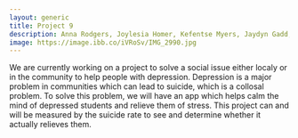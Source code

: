 ```yaml
---
layout: generic
title: Project 9
description: Anna Rodgers, Joylesia Homer, Kefentse Myers, Jaydyn Gadd, Joshua Marshall
image: https://image.ibb.co/iVRoSv/IMG_2990.jpg
---
```


<p> We are currently working on a project to solve a social issue either localy or in the community to help people with depression. Depression is a major problem in communities which can lead to suicide, which is a collosal problem. To solve this problem, we will have an app which helps calm the mind of depressed students and relieve them of stress. This project can and will be measured by the suicide rate to see and determine whether it actually relieves them.  </p>

